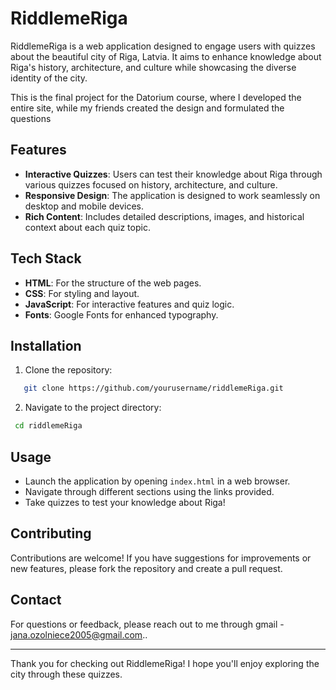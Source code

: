# RiddlemeRiga

RiddlemeRiga is a web application designed to engage users with quizzes about the beautiful city of Riga, Latvia. It aims to enhance knowledge about Riga's history, architecture, and culture while showcasing the diverse identity of the city.

This is the final project for the Datorium course, where I developed the entire site, while my friends created the design and formulated the questions
## Features

- **Interactive Quizzes**: Users can test their knowledge about Riga through various quizzes focused on history, architecture, and culture.
- **Responsive Design**: The application is designed to work seamlessly on desktop and mobile devices.
- **Rich Content**: Includes detailed descriptions, images, and historical context about each quiz topic.

## Tech Stack

- **HTML**: For the structure of the web pages.
- **CSS**: For styling and layout.
- **JavaScript**: For interactive features and quiz logic.
- **Fonts**: Google Fonts for enhanced typography.

## Installation

1. Clone the repository:
```bash
   git clone https://github.com/yourusername/riddlemeRiga.git
```
2. Navigate to the project directory:
```bash
 cd riddlemeRiga
```
## Usage

- Launch the application by opening `index.html` in a web browser.
- Navigate through different sections using the links provided.
- Take quizzes to test your knowledge about Riga!

## Contributing

Contributions are welcome! If you have suggestions for improvements or new features, please fork the repository and create a pull request.

## Contact

For questions or feedback, please reach out to me through gmail - [jana.ozolniece2005@gmail.com](mailto:jana.ozolniece2005@gmail.com)..

---

Thank you for checking out RiddlemeRiga! I hope you'll enjoy exploring the city through these quizzes.
